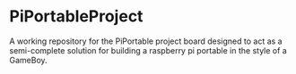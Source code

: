 # PiPortableProject

A working repository for the PiPortable project board designed to act as a semi-complete solution for building a raspberry pi portable in the style of a GameBoy.
